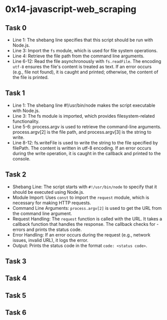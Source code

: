 # 0x14-javascript-web_scraping

## Task 0

- Line 1: The shebang line specifies that this script should be run with Node.js.
- Line 3: Import the `fs` module, which is used for file system operations.
- Line 4: Retrieve the file path from the command line arguments.
- Line 6-12: Read the file asynchronously with `fs.readFile`. The encoding `utf-8` ensures the file's content is treated as text. If an error occurs (e.g., file not found), it is caught and printed; otherwise, the content of the file is printed.

## Task 1

- Line 1: The shebang line #!/usr/bin/node makes the script executable with Node.js.
- Line 3: The fs module is imported, which provides filesystem-related functionality.
- Line 5-6: process.argv is used to retrieve the command-line arguments. process.argv[2] is the file path, and process.argv[3] is the string to write.
- Line 8-12: fs.writeFile is used to write the string to the file specified by filePath. The content is written in utf-8 encoding. If an error occurs during the write operation, it is caught in the callback and printed to the console.

## Task 2

- Shebang Line: The script starts with `#!/usr/bin/node` to specify that it should be executed using Node.js.
- Module Import: Uses `const` to import the `request` module, which is necessary for making HTTP requests.
- Command Line Arguments: `process.argv[2]` is used to get the URL from the command line argument.
- Request Handling: The `request` function is called with the URL. It takes a callback function that handles the response. The callback checks for - errors and prints the status code.
- Error Handling: If an error occurs during the request (e.g., network issues, invalid URL), it logs the error.
- Output: Prints the status code in the format `code: <status code>`.

## Task 3

## Task 4

## Task 5

## Task 6
